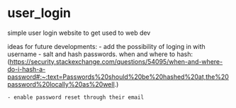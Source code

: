 # user_login
simple user login website to get used to web dev

ideas for future developments:
    - add the possibility of loging in with username
    - salt and hash passwords. when and where to hash: (https://security.stackexchange.com/questions/54095/when-and-where-do-i-hash-a-password#:~:text=Passwords%20should%20be%20hashed%20at,the%20password%20locally%20as%20well.)

    - enable password reset through their email


